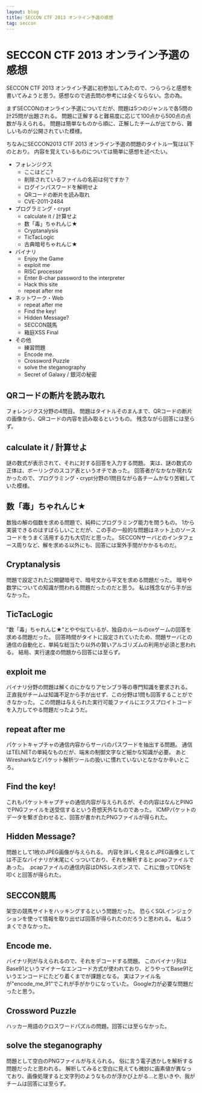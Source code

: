 ```yaml
---
layout: blog
title: SECCON CTF 2013 オンライン予選の感想
tag: seccon
---
```


# SECCON CTF 2013 オンライン予選の感想

SECCON CTF 2013 オンライン予選に初参加してみたので、つらつらと感想を書いてみようと思う。感想なので過去問の参考には全くならない。念の為。

まずSECCONのオンライン予選についてだが、問題は5つのジャンルで各5問の計25問が出題される。
問題に正解すると難易度に応じて100点から500点の点数が与えられる。
問題は簡単なものから順に、正解したチームが出てから、難しいものが公開されていた模様。

ちなみにSECCON2013 CTF 2013 オンライン予選の問題のタイトル一覧は以下のとおり。
内容を覚えているものについては簡単に感想を述べたい。

- フォレンジクス
  - ここはどこ?
  - 削除されているファイルの名前は何ですか？
  - ログインパスワードを解明せよ
  - QRコードの断片を読み取れ
  - CVE-2011-2484
- プログラミング・crypt
  - calculate it / 計算せよ
  - 数「毒」ちゃれんじ★
  - Cryptanalysis
  - TicTacLogic
  - 古典暗号ちゃれんじ★
- バイナリ
  - Enjoy the Game
  - exploit me
  - RISC processor
  - Enter 8-char password to the interpreter
  - Hack this site
  - repeat after me
- ネットワーク・Web
  - repeat after me
  - Find the key!
  - Hidden Message?
  - SECCON競馬
  - 箱庭XSS Final
- その他
  - 練習問題
  - Encode me.
  - Crossword Puzzle
  - solve the steganography
  - Secret of Galaxy / 銀河の秘密

## QRコードの断片を読み取れ

フォレンジクス分野の4問目。
問題はタイトルそのまんまで、QRコードの断片の画像から、QRコードの内容を読み取るというもの。
残念ながら回答には至らず。

## calculate it / 計算せよ

謎の数式が表示されて、それに対する回答を入力する問題。
実は、謎の数式の正体は、ボーリングのスコア表というオチであった。
回答者がなかなか現れなかったので、プログラミング・crypt分野の1問目ながら各チームかなり苦戦していた模様。

## 数「毒」ちゃれんじ★

数独の解の個数を求める問題で、純粋にプログラミング能力を問うもの。
1から実装できるのはすばらしいことだが、この手の一般的な問題はネット上のソースコードをうまく活用する力も大切だと思った。
SECCONサーバとのインタフェース周りなど、解を求める以外にも、回答には案外手間がかかるものだ。

## Cryptanalysis

問題で設定された公開鍵暗号で、暗号文から平文を求める問題だった。
暗号や数学についての知識が問われる問題だったのだと思う。
私は残念ながら手が出なかった。

## TicTacLogic

"数「毒」ちゃれんじ★"とやや似ているが、独自のルールのoxゲームの回答を求める問題だった。
回答時間がタイトに設定されていたため、問題サーバとの通信の自動化と、単純な総当たり以外の賢いアルゴリズムの利用が必須と思われる。
結局、実行速度の問題から回答には至らず。

## exploit me

バイナリ分野の問題は解くのにかなりアセンブラ等の専門知識を要求される。
正直我がチームは知識不足から手が出せず、この分野は1問も回答することができなかった。
この問題は与えられた実行可能ファイルにエクスプロイトコードを入力してやる問題だったようだ。

## repeat after me

パケットキャプチャの通信内容からサーバのパスワードを抽出する問題。
通信はTELNETの単純なものだが、端末の制御文字など細かな知識が必要。
あとWiresharkなどパケット解析ツールの扱いに慣れていないとなかなか辛いところ。

## Find the key!

これもパケットキャプチャの通信内容が与えられるが、その内容はなんとPINGでPNGファイルを送受信するという奇想天外なものであった。
ICMPパケットのデータを繋ぎ合わせると、回答が書かれたPNGファイルが得られた。

## Hidden Message?

問題として1枚のJPEG画像が与えられる。
内容を詳しく見るとJPEG画像としては不正なバイナリが末尾にくっついており、それを解析すると.pcapファイルであった。
.pcapファイルの通信内容はDNSレスポンスで、これに倣ってDNSを叩くと回答が得られた。

## SECCON競馬

架空の競馬サイトをハッキングするという問題だった。
恐らくSQLインジェクションを使って情報を取り出せば回答が得られたのだろうと思われる。
私はうまくできなかった。

## Encode me.

バイナリ列が与えられるので、それをデコードする問題。
このバイナリ列はBase91というマイナーなエンコード方式が使われており、どうやってBase91というエンコードにたどり着くまでが課題となる。
実はファイル名が"encode_me_91"でこれが手がかりになっていた。
Google力が必要な問題だったと思う。

## Crossword Puzzle

ハッカー用語のクロスワードパズルの問題。回答には至らなかった。

## solve the steganography

問題として空白のPNGファイルが与えられる。
俗に言う電子透かしを解析する問題だったと思われる。
解析してみると空白に見えても微妙に画素値が異なっており、画像処理すると文字列のようなものが浮かび上がる…と思いきや、我がチームは回答には至らず。
